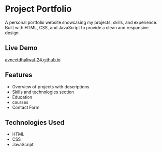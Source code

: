 # Project Portfolio  
A personal portfolio website showcasing my projects, skills, and experience. Built with HTML, CSS, and JavaScript to provide a clean and responsive design. 

## Live Demo  
[avneetdhaliwal-24.github.io ](https://avneetdhaliwal-24.github.io)

## Features  
- Overview of projects with descriptions  
- Skills and technologies section  
- Education
- courses
- Contact Form  

## Technologies Used  
- HTML  
- CSS  
- JavaScript  
